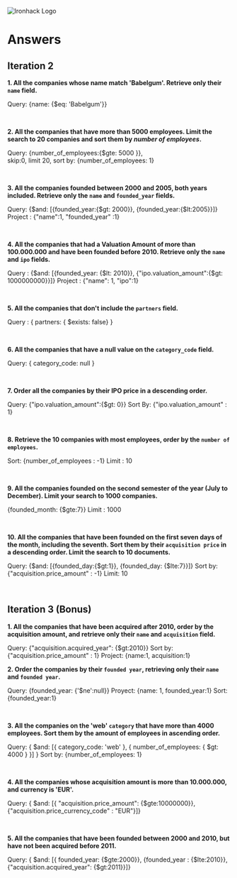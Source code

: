 ![Ironhack Logo](https://i.imgur.com/1QgrNNw.png)

# Answers

## Iteration 2

**1. All the companies whose name match 'Babelgum'. Retrieve only their `name` field.**

Query: {name: {$eq: 'Babelgum'}}

<br>

**2. All the companies that have more than 5000 employees. Limit the search to 20 companies and sort them by *number of employees*.**

Query: {number_of_employees:{$gte: 5000 }},  
skip:0, limit 20, 
sort by: {number_of_employees: 1}

<br>

**3. All the companies founded between 2000 and 2005, both years included. Retrieve only the `name` and `founded_year` fields.**

Query: {$and: [{founded_year:{$gt: 2000}}, {founded_year:{$lt:2005}}]}
Project : {"name":1, "founded_year" :1}

<br>

**4. All the companies that had a Valuation Amount of more than 100.000.000 and have been founded before 2010. Retrieve only the `name` and `ipo` fields.**

Query : {$and: [{founded_year: {$lt: 2010}}, {"ipo.valuation_amount":{$gt: 1000000000}}]} 
Project :  {"name": 1, "ipo":1}

<br>

**5. All the companies that don't include the `partners` field.**

Query : { partners: { $exists: false} }

<br>

**6. All the companies that have a null value on the `category_code` field.**

Query: { category_code: null }

<br>

**7. Order all the companies by their IPO price in a descending order.**

Query: {"ipo.valuation_amount":{$gt: 0}}
Sort By: {"ipo.valuation_amount" : 1}

<br>

**8. Retrieve the 10 companies with most employees, order by the `number of employees`.**

Sort: {number_of_employees : -1}
Limit : 10

<br>

**9. All the companies founded on the second semester of the year (July to December). Limit your search to 1000 companies.**

{founded_month: {$gte:7}}
Limit : 1000

<br>

**10. All the companies that have been founded on the first seven days of the month, including the seventh. Sort them by their `acquisition price` in a descending order. Limit the search to 10 documents.**

Query: {$and: [{founded_day:{$gt:1}}, {founded_day: {$lte:7}}]}
Sort by: {"acquisition.price_amount" : -1}
Limit: 10 

<br>

## Iteration 3 (Bonus)

**1. All the companies that have been acquired after 2010, order by the acquisition amount, and retrieve only their `name` and `acquisition` field.**

Query: {"acquisition.acquired_year": {$gt:2010}}
Sort by: {"acquisition.price_amount" : 1}
Project: {name:1, acquisition:1}
<br>

**2. Order the companies by their `founded year`, retrieving only their `name` and `founded year`.**

Query: {founded_year: {'$ne':null}}
Proyect: {name: 1, founded_year:1}
Sort: {founded_year:1}

<br>

**3. All the companies on the 'web' `category` that have more than 4000 employees. Sort them by the amount of employees in ascending order.**

Query: { $and: [{ category_code: 'web' }, { number_of_employees: { $gt: 4000 } }] } 
Sort by: {number_of_employees: 1}


<br>

**4. All the companies whose acquisition amount is more than 10.000.000, and currency is 'EUR'.**

Query: { $and: [{ "acquisition.price_amount": {$gte:10000000}}, {"acquisition.price_currency_code" : "EUR"}]} 


<br>

**5. All the companies that have been founded between 2000 and 2010, but have not been acquired before 2011.**

Query: { $and: [{ founded_year: {$gte:2000}}, {founded_year : {$lte:2010}}, {"acquisition.acquired_year": {$gt:2011}}]} 


<br>
